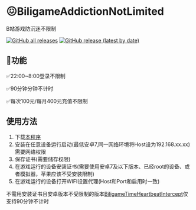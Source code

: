 # 😖BiligameAddictionNotLimited

B站游戏防沉迷不限制

[![GitHub all releases](https://img.shields.io/github/downloads/Enaium/BiligameAddictionNotLimited/total?style=for-the-badge)](https://github.com/Enaium/BiligameAddictionNotLimited/releases) [![GitHub release (latest by date)](https://img.shields.io/github/v/release/Enaium/BiligameAddictionNotLimited?style=for-the-badge)](https://github.com/Enaium/BiligameAddictionNotLimited/releases)

## 🚀功能

✅22:00~8:00登录不限制

✅90分钟分钟不计时

✅每次100元/每月400元充值不限制

## 使用方法

1. 下载[本程序](https://github.com/Enaium/BiligameAddictionNotLimited/releases)
2. 安装在任意设备运行启动(最低安卓7,同一网络环境将Host设为192.168.xx.xx)需要网络权限
3. 保存证书(需要储存权限)
4. 在游戏运行的设备安装证书(需要使用安卓7及以下版本、已经root的设备、或者模拟器，苹果应该不受安装限制)
5. 在游戏运行的设备打开WIFI设置代理(Host和Port和启用时一致)



不需用安装证书且安卓版本不受限制的版本[BiligameTimeHeartbeatIntercept](https://github.com/Enaium/BiligameTimeHeartbeatIntercept)仅支持90分钟不计时

